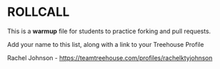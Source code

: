 # ROLLCALL
This is a **warmup** file for students to practice forking and pull requests.

Add your name to this list, along with a link to your Treehouse Profile

Rachel Johnson - https://teamtreehouse.com/profiles/rachelktyjohnson
